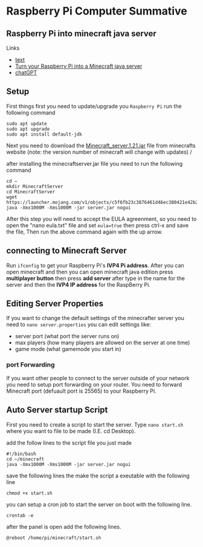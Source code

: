 
# Raspberry Pi Computer Summative

## Raspberry Pi into minecraft java server

Links  
- [text](https://www.hanselman.com/blog/how-to-use-a-raspberry-pi-4-as-a-minecraft-java-server)
- [Turn your Raspberry Pi into a Minecraft java server](https://www.youtube.com/watch?v=u2DnafpNQW8)
- [chatGPT](https://chatgpt.com/share/0ec36c9d-0db2-4c6b-9972-68e99b3723a7)

## Setup

First things first you need to update/upgrade you `Raspberry Pi`
run the following command

```
sudo apt update
sudo apt upgrade
sudo apt install default-jdk
```

Next you need to download the [Minecraft_server.1.21.jar](https://www.minecraft.net/en-us/download/server) file from minecrafts website (note: the version number of minecraft will change with updates)  / 

after installing the minecraftserver.jar file you need to run the following command

```
cd ~
mkdir MinecraftServer
cd MinecraftServer
wget https://launcher.mojang.com/v1/objects/c5f6fb23c3876461d46ec380421e42b289789530/server.jar
java -Xmx1000M -Xms1000M -jar server.jar nogui
```

After this step you will need to accept the EULA agreenment, so you need to open the "nano eula.txt" file and set `eula=true` then press ctrl-x and save the file, Then run the above command again with the up arrow.  

## connecting to Minecraft Server 

Run `ifconfig` to get your Raspberry Pi's **IVP4 Pi address**. After you can open minecraft and then you can open minecraft java edition press **multiplayer button** then press **add server** after type in the name for the server and then the **IVP4 IP address** for the RaspBerry Pi.

## Editing Server Properties

If you want to change the default settings of the minecrafter server you need to `nano server.properties` you can edit settings like: 

- server port (what port the server runs on)
- max players (how many players are allowed on the server at one time)
- game mode (what gamemode you start in)

### port Forwarding 
If you want other people to connect to the server outside of your network you need to setup port forwarding on your router. You need to forward Minecraft port (defuault port is 25565) to your Raspberry Pi.

## Auto Server startup Script 

First you need to create a script to start the server. Type `nano start.sh` where you want to file to be made (I.E. cd Desktop).

add the follow lines to the script file you just made 
```
#!/bin/bash
cd ~/minecraft
java -Xmx1000M -Xms1000M -jar server.jar nogui
```

save the following lines the make the script a exeutable with the following line

```
chmod +x start.sh
```

you can setup a cron job to start the server on boot with the following line.
```
crontab -e
```

after the panel is open add the following lines. 
```
@reboot /home/pi/minecraft/start.sh
```
